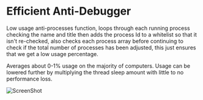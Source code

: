 # Efficient Anti-Debugger

Low usage anti-processes function, loops through each running process checking the name and title then adds the process Id to a whitelist so that it isn't re-checked, also checks each process array before continuing to check if the total number of processes has been adjusted, this just ensures that we get a low usage percentage.

Averages about 0-1% usage on the majority of computers. Usage can be lowered further by multiplying the thread sleep amount with little to no performance loss.

![ScreenShot](https://media.discordapp.net/attachments/880236478091911198/997133784363307038/unknown.png)
